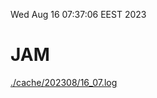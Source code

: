 Wed Aug 16 07:37:06 EEST 2023
# JAM
<a href='./cache/202308/16_07.log'>./cache/202308/16_07.log</a>
